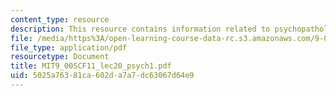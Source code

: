 ```yaml
---
content_type: resource
description: This resource contains information related to psychopathology I.
file: /media/https%3A/open-learning-course-data-rc.s3.amazonaws.com/9-00sc-introduction-to-psychology-fall-2011/5025a76381ca602da7a7dc63067d64e9_MIT9_00SCF11_lec20_psych1.pdf
file_type: application/pdf
resourcetype: Document
title: MIT9_00SCF11_lec20_psych1.pdf
uid: 5025a763-81ca-602d-a7a7-dc63067d64e9
---
```

